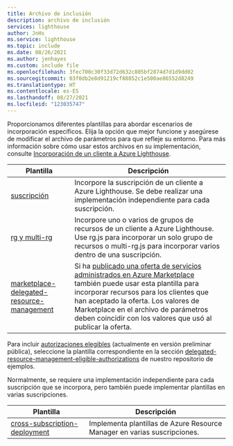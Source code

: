 ```yaml
---
title: Archivo de inclusión
description: archivo de inclusión
services: lighthouse
author: JnHs
ms.service: lighthouse
ms.topic: include
ms.date: 08/26/2021
ms.author: jenhayes
ms.custom: include file
ms.openlocfilehash: 3fec700c30f33d72d632c805bf2874d7d1d9dd02
ms.sourcegitcommit: 03f0db2e8d91219cf88852c1e500ae86552d8249
ms.translationtype: HT
ms.contentlocale: es-ES
ms.lasthandoff: 08/27/2021
ms.locfileid: "123035747"
---
```

Proporcionamos diferentes plantillas para abordar escenarios de incorporación específicos. Elija la opción que mejor funcione y asegúrese de modificar el archivo de parámetros para que refleje su entorno. Para más información sobre cómo usar estos archivos en su implementación, consulte [Incorporación de un cliente a Azure Lighthouse](../articles/lighthouse/how-to/onboard-customer.md).

| **Plantilla** | **Descripción** |
|---------|---------|
| [suscripción](https://github.com/Azure/Azure-Lighthouse-samples/tree/master/templates/delegated-resource-management/subscription) | Incorpore la suscripción de un cliente a Azure Lighthouse. Se debe realizar una implementación independiente para cada suscripción. |
| [rg y multi-rg](https://github.com/Azure/Azure-Lighthouse-samples/tree/master/templates/delegated-resource-management/rg) | Incorpore uno o varios de grupos de recursos de un cliente a Azure Lighthouse. Use rg.js para incorporar un solo grupo de recursos o multi-rg.js para incorporar varios dentro de una suscripción. |
| [marketplace-delegated-resource-management](https://github.com/Azure/Azure-Lighthouse-samples/tree/master/templates/marketplace-delegated-resource-management) | Si ha [publicado una oferta de servicios administrados en Azure Marketplace](../articles/lighthouse/how-to/publish-managed-services-offers.md) también puede usar esta plantilla para incorporar recursos para los clientes que han aceptado la oferta. Los valores de Marketplace en el archivo de parámetros deben coincidir con los valores que usó al publicar la oferta. |

Para incluir [autorizaciones elegibles](../articles/lighthouse/how-to/create-eligible-authorizations.md) (actualmente en versión preliminar pública), seleccione la plantilla correspondiente en la sección [delegated-resource-management-eligible-authorizations](https://github.com/Azure/Azure-Lighthouse-samples/tree/master/templates/delegated-resource-management-eligible-authorizations) de nuestro repositorio de ejemplos.

Normalmente, se requiere una implementación independiente para cada suscripción que se incorpora, pero también puede implementar plantillas en varias suscripciones.

| **Plantilla** | **Descripción** |
|---------|---------|
| [cross-subscription-deployment](https://github.com/Azure/Azure-Lighthouse-samples/tree/master/templates/cross-subscription-deployment) | Implementa plantillas de Azure Resource Manager en varias suscripciones. |


